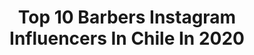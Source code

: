 ---
title: Top 10 Barbers Instagram Influencers In Chile In 2020
description: >-
  Find top barbers Instagram influencers in Chile in 2020. Most popular hashtags: #chile #cuarentena #happy #instagood.
platform: Instagram
hits: 20
text_top: See the top-rated Instagram accounts on inBeat.
text_bottom: Our search engine has 20 Instagram influencers like this in Chile for you to work with.
profiles:
  - username: "pipematus_cracks"
    fullname: >-
      Felipe Matus 🇨🇱
    bio: >-
      Fundador de @cracksbarberoficial 💈🇨🇱 Conductor de Barber Cracks 🎥 🔥 Barbero @gatsby_chile ✂️ Amante del fútbol ⚽️ Canal de YouTube ⬇️⬇️
    location: "Chile"
    followers: 58558
    engagement: 285
    commentsToLikes: 0.076073
    id: ck5zkfv8xjejp0i14o51b8ubp
    verified: false
    hashtags: "#chile, #happybirthday, #cuarentena, #colocolo"
  - username: "patriota.king.barber"
    fullname: >-
      Patriota | Chile 🇨🇱
    bio: >-
      •Director of CMP Academy 📝 Sponsored by: @babylisspro_barberology @denmanbrush https://patriotaking.setmore.com
    location: "Chile"
    followers: 31147
    engagement: 67
    commentsToLikes: 0.033891
    id: ck5q1yfnkde3z0i11uagedqlw
    verified: false
    hashtags: ""
  - username: "hksbarber"
    fullname: >-
      HKSTRANCAO
    bio: >-
      “Hay lío” 🏀
    location: "Chile"
    followers: 11952
    engagement: 335
    commentsToLikes: 0.041036
    id: ck5zyn1l3a63k0i14pqygjm17
    verified: false
    hashtags: "#barberia, #trancao, #live, #skinfade"
  - username: "gonz.avi"
    fullname: >-
      Gonzalo⚡✨
    bio: >-
      "Haz como si lo fueras hasta que lo seas" 🍃🐾
    location: "Chile"
    followers: 2047
    engagement: 4356
    commentsToLikes: 0.023470
    id: ck9hb9wcmfyut0j78b2wflert
    verified: false
    hashtags: "#trueno, #red, #calle, #likeforlikes"
  - username: "pipe.maturanainfante.cf"
    fullname: >-
      Felipe Maturana Infante
    bio: >-
      Atleta 🔥 @reebokchile @samsungchile 🧑‍💻Preparador Físico -📈Asesoría Online 🏋️‍♂️ Crossfit -🤖Kids- ♿️ Adapatative 🥋Taekwondo 1r Dan 📍Stgo-chile🇨🇱
    location: "Chile"
    followers: 19303
    engagement: 424
    commentsToLikes: 0.015462
    id: ck5c4dn4q14pa0i11wv2jec4s
    verified: false
    hashtags: "#yesreebok, #stgo, #live, #crossfitter"
  - username: "memo_andres28"
    fullname: >-
      ᗰᗴᗰO 
    bio: >-
      Chile 🇨🇱 Ed. Física Body Combat 🥊 Pancha-León 🐶 Trainner @o2fitchile #Ambassador @zafa2fiesta @blaxxbox @oasispartycl @selvafestival @damage_party
    location: "Chile"
    followers: 25643
    engagement: 532
    commentsToLikes: 0.020018
    id: ck8tbl5d0w2s60j78te3pfkjk
    verified: false
    hashtags: "#gayfitness, #motivation, #happy, #gaylove"
  - username: "luisitobarber_ofm"
    fullname: >-
      Luisito Barber
    bio: >-
      CEO 🔥OnFireMusic🔥 Artista Darkiel 🎤 (Contrataciones) Frekei Rodriguez CMN +1 (312) 539-8471
    location: "Chile"
    followers: 46314
    engagement: 161
    commentsToLikes: 0.051370
    id: ck5q8p42v7ad90i111rz7y285
    verified: false
    hashtags: "#repost, #chile, #mesientobien, #cmnevents"
  - username: "dr_diegomartin"
    fullname: >-
      Diego Martin 🇨🇱
    bio: >-
      @amigues.en.cuarentena WEBSERIE
    location: "Chile"
    followers: 71944
    engagement: 481
    commentsToLikes: 0.016167
    id: ck15uwju7ounq0i19797hg0q7
    verified: false
    hashtags: "#dentista, #chile, #dentist, #webserie"
  - username: "policortez"
    fullname: >-
      ✨Poli✨MENTALIDAD │ LOOKS y +
    bio: >-
      👊🏻 Mujer │ mamá │ bossmom │ 😷🦷 👩‍👦Ayudo mamis a tener más TIEMPO con sus niños (mientras el mío me lo permite😅🌪) 📥 Envíame DM y te ayudo 👭
    location: "Chile"
    followers: 39805
    engagement: 196
    commentsToLikes: 0.043068
    id: ck8t6vpa9eumw0j78dyhfiytz
    verified: false
    hashtags: "#consistencia, #ferragamo, #fashion, #tupuedes"
  - username: "emafunnk"
    fullname: >-
      Ｅｍａ👊🏼💥
    bio: >-
      ⚡️⚡️ 𝐓𝐄 𝐂𝐔𝐄𝐍𝐓𝐎 𝐋𝐀𝐒 𝐂𝐎𝐒𝐀𝐒 𝐐𝐔𝐄 𝐌𝐄 𝐇𝐔𝐁𝐈𝐄𝐑𝐀 𝐆𝐔𝐒𝐓𝐀𝐃𝐎 𝐒𝐀𝐁𝐄𝐑 𝐀𝐍𝐓𝐄𝐒 𝐒𝐎𝐁𝐑𝐄 𝐄𝐋 𝐅𝐈𝐓 ⚡️⚡️ @groupfitstore 📍|ʟᴀꜱᴇʀᴇɴᴀ👲🏻|ᴅɪᴏꜱᴇꜱʙᴜᴇɴᴏ 🍩|ғʟᴇx 🧑🏻‍💻| ᴛᴇᴄ/ɪɴɢ ᴀᴅᴍ
    location: "Chile"
    followers: 59668
    engagement: 141
    commentsToLikes: 0.058607
    id: ckap6i0mbfx7q0i78so9i9yfv
    verified: false
    hashtags: "#laserena, #instagood, #sunsets, #felicidad"
---